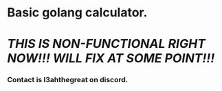 # Basic golang calculator.

# ***THIS IS NON-FUNCTIONAL RIGHT NOW!!! WILL FIX AT SOME POINT!!!***

### Contact is l3ahthegreat on discord.
